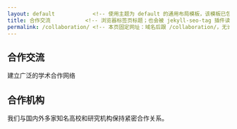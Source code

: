 ```yaml
---
layout: default            <!-- 使用主题为 default 的通用布局模板，该模板已包含 head、navbar、footer 等公共结构 -->
title: 合作交流           <!-- 浏览器标签页标题；也会被 jekyll-seo-tag 插件读入生成 <title> 与 OpenGraph 标题 -->
permalink: /collaboration/ <!-- 本页固定网址：域名后跟 /collaboration/，无论文件放在哪里都会映射到这个路径 -->
---
```


<!-- 页面顶部大标题区域，class="page-header" 用于统一样式（背景图、大字、居中） -->
<section class="page-header">
    <div class="container">
        <!-- 一级标题：给访客最直接的本页主题 -->
        <h1>合作交流</h1>
        <!-- 简短副标题，补充说明本页核心价值 -->
        <p>建立广泛的学术合作网络</p>
    </div>
</section>

<!-- 主要内容区域，class="content-section" 用于段落间距、左右留白等统一排版 -->
<section class="content-section">
    <div class="container">
        <!-- 二级标题：引出合作机构列表或介绍 -->
        <h2>合作机构</h2>
        <!-- 概括性描述，可后续用 logo 墙、卡片列表等形式展开具体高校/研究院名称 -->
        <p>我们与国内外多家知名高校和研究机构保持紧密合作关系。</p>
    </div>
</section>